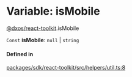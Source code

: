 # Variable: isMobile

[@dxos/react-toolkit](../modules/dxos_react_toolkit.md).isMobile

 `Const` **isMobile**: ``null`` \| `string`

#### Defined in

[packages/sdk/react-toolkit/src/helpers/util.ts:8](https://github.com/dxos/dxos/blob/main/packages/sdk/react-toolkit/src/helpers/util.ts#L8)
